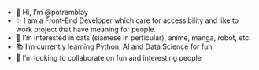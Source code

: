 - 👋 Hi, I’m @potremblay
- ✨ I am a Front-End Developer which care for accessibility and like to work project that have meaning for people.
- 🤖 I’m interested in cats (siamese in perticular), anime, manga, robot, etc.
- 📚 I’m currently learning Python, AI and Data Science for fun
- 🍭 I’m looking to collaborate on fun and interesting people



<!---
potremblay/potremblay is a ✨ special ✨ repository because its `README.md` (this file) appears on your GitHub profile.
You can click the Preview link to take a look at your changes.

- 📫 How to reach me ...
🤖
--->
